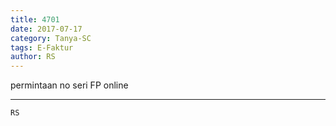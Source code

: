 ```yaml
---
title: 4701
date: 2017-07-17
category: Tanya-SC
tags: E-Faktur
author: RS
---
```


permintaan no seri FP online

---



`RS`

